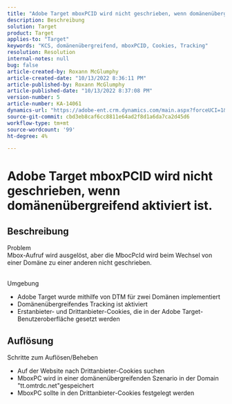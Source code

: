 ```yaml
---
title: "Adobe Target mboxPCID wird nicht geschrieben, wenn domänenübergreifend aktiviert ist."
description: Beschreibung
solution: Target
product: Target
applies-to: "Target"
keywords: "KCS, domänenübergreifend, mboxPCID, Cookies, Tracking"
resolution: Resolution
internal-notes: null
bug: false
article-created-by: Roxann McGlumphy
article-created-date: "10/13/2022 8:36:11 PM"
article-published-by: Roxann McGlumphy
article-published-date: "10/13/2022 8:37:08 PM"
version-number: 5
article-number: KA-14061
dynamics-url: "https://adobe-ent.crm.dynamics.com/main.aspx?forceUCI=1&pagetype=entityrecord&etn=knowledgearticle&id=3513a2ab-364b-ed11-bba1-000d3a3064b8"
source-git-commit: cbd3eb8caf6cc8811e64ad2f8d1a6da7ca2d45d6
workflow-type: tm+mt
source-wordcount: '99'
ht-degree: 4%

---
```


# Adobe Target mboxPCID wird nicht geschrieben, wenn domänenübergreifend aktiviert ist.

## Beschreibung

Problem<br>
Mbox-Aufruf wird ausgelöst, aber die MbocPcId wird beim Wechsel von einer Domäne zu einer anderen nicht geschrieben.


<br>Umgebung<br>
- Adobe Target wurde mithilfe von DTM für zwei Domänen implementiert
- Domänenübergreifendes Tracking ist aktiviert
- Erstanbieter- und Drittanbieter-Cookies, die in der Adobe Target-Benutzeroberfläche gesetzt werden



## Auflösung

Schritte zum Auflösen/Beheben
- Auf der Website nach Drittanbieter-Cookies suchen
- MboxPC wird in einer domänenübergreifenden Szenario in der Domain &quot;tt.omtrdc.net&quot;gespeichert
- MboxPC sollte in den Drittanbieter-Cookies festgelegt werden





